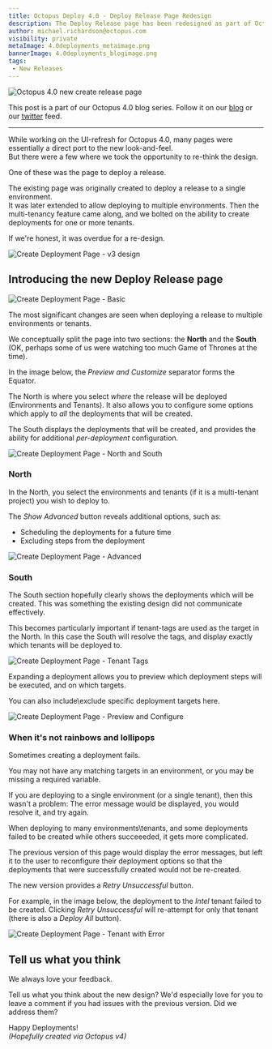 ```yaml
---
title: Octopus Deploy 4.0 - Deploy Release Page Redesign 
description: The Deploy Release page has been redesigned as part of Octopus version 4.0  
author: michael.richardson@octopus.com
visibility: private
metaImage: 4.0deployments_metaimage.png
bannerImage: 4.0deployments_blogimage.png
tags:
 - New Releases
---
```


![Octopus 4.0 new create release page](4.0deployments_blogimage.png)

This post is a part of our Octopus 4.0 blog series. Follow it on our [blog](https://octopus.com/blog) or our [twitter](https://twitter.com/octopusdeploy) feed.

---

While working on the UI-refresh for Octopus 4.0, many pages were essentially a direct port to the new look-and-feel.    
But there were a few where we took the opportunity to re-think the design. 

One of these was the page to deploy a release.

The existing page was originally created to deploy a release to a single environment.   
It was later extended to allow deploying to multiple environments.  Then the multi-tenancy feature came along, and we bolted on the ability to create deployments for one or more tenants. 

If we're honest, it was overdue for a re-design.

![Create Deployment Page - v3 design](octopus-v4-create-deployment-v3.png "width=500")


## Introducing the new Deploy Release page

![Create Deployment Page - Basic](octopus-v4-create-deployment-basic.png "width=500")

The most significant changes are seen when deploying a release to multiple environments or tenants. 

We conceptually split the page into two sections: the **North** and the **South** (OK, perhaps some of us were watching too much Game of Thrones at the time).

In the image below, the _Preview and Customize_ separator forms the Equator.

The North is where you select _where_ the release will be deployed (Environments and Tenants). It also allows you to configure some options which apply to _all_ the deployments that will be created.

The South displays the deployments that will be created, and provides the ability for additional _per-deployment_ configuration.

![Create Deployment Page - North and South](octopus-v4-create-deployment-north-south.png "width=500")

### North

In the North, you select the environments and tenants (if it is a multi-tenant project) you wish to deploy to.

The _Show Advanced_ button reveals additional options, such as:

- Scheduling the deployments for a future time  
- Excluding steps from the deployment

![Create Deployment Page - Advanced](octopus-v4-create-deployment-advanced.png "width=500")

### South

The South section hopefully clearly shows the deployments which will be created. This was something the existing design did not communicate effectively.

This becomes particularly important if tenant-tags are used as the target  in the North.  In this case the South will resolve the tags, and display exactly which tenants will be deployed to.

![Create Deployment Page - Tenant Tags](octopus-v4-create-deployment-tenant-tags.png "width=500")

Expanding a deployment allows you to preview which deployment steps will be executed, and on which targets. 

You can also include\exclude specific deployment targets here.   

![Create Deployment Page - Preview and Configure](octopus-v4-create-deployment-south-expanded.png "width=500")


### When it's not rainbows and lollipops 

Sometimes creating a deployment fails.

You may not have any matching targets in an environment, or you may be missing a required variable.

If you are deploying to a single environment (or a single tenant), then this wasn't a problem:  The error message would be displayed, you would resolve it, and try again.

When deploying to many environments\tenants, and some deployments failed to be created while others succeeeded, it gets more complicated. 

The previous version of this page would display the error messages, but left it to the user to reconfigure their deployment options so that the deployments that were successfully created would not be re-created. 

The new version provides a _Retry Unsuccessful_ button.  

For example, in the image below, the deployment to the _Intel_ tenant failed to be created.  Clicking _Retry Unsuccessful_ will re-attempt for only that tenant (there is also a _Deploy All_ button).   

![Create Deployment Page - Tenant with Error](octopus-v4-create-deployment-tenant-with-error.png "width=500")


## Tell us what you think 

We always love your feedback. 

Tell us what you think about the new design?  We'd especially love for you to leave a comment if you had issues with the previous version.  Did we address them? 

Happy Deployments!   
_(Hopefully created via Octopus v4)_
